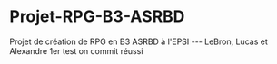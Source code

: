 # Projet-RPG-B3-ASRBD
Projet de création de RPG en B3 ASRBD à l'EPSI --- LeBron, Lucas et Alexandre
1er test on commit réussi